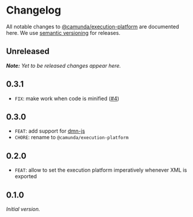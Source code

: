 # Changelog

All notable changes to [@camunda/execution-platform](https://github.com/camunda/execution-platform) are documented here. We use [semantic versioning](http://semver.org/) for releases.

## Unreleased

___Note:__ Yet to be released changes appear here._

## 0.3.1

* `FIX`: make work when code is minified ([#4](https://github.com/camunda/execution-platform/issues/4))

## 0.3.0

* `FEAT`: add support for [dmn-js](https://github.com/bpmn-io/dmn-js)
* `CHORE`: rename to `@camunda/execution-platform`

## 0.2.0

* `FEAT`: allow to set the execution platform imperatively whenever XML is exported

## 0.1.0

_Initial version._
